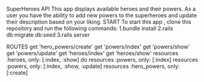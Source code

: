 SuperHeroes API 
This app displays available heroes and their powers.
As a user you have the ability to add new powers to the superheroes and update their description based on your liking.
START
To start this app , clone this repository and run the following commands:
  1.bundle install
  2.rails db:migrate db:seed
  3.rails server
  
ROUTES
 get 'hero_powers/create'
  get 'powers/index'
  get 'powers/show'
  get 'powers/update'
  get 'heroes/index'
  get 'heroes/show'
  resources :heroes, only: [:index, :show] do
  resources :powers, only: [:index]
  resources :powers, only: [:index, :show, :update]
  resources :hero_powers, only: [:create]
